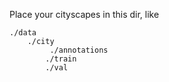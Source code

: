 Place your cityscapes in this dir, like

```buildoutcfg
./data
    ./city
    	 ./annotations
        ./train
        ./val
```
